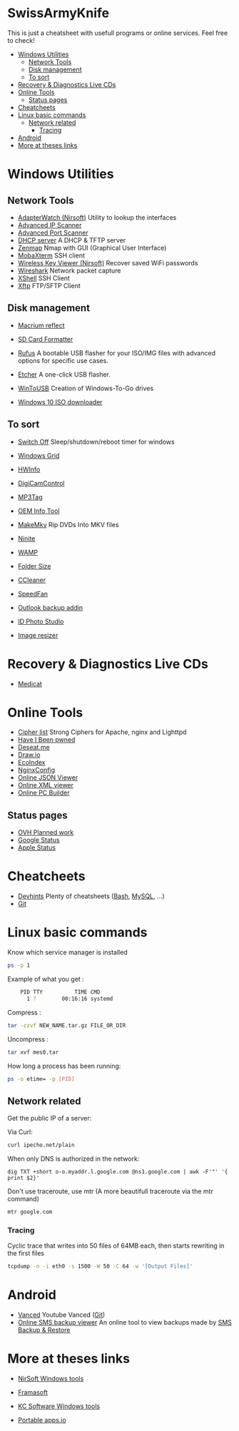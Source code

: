 # SwissArmyKnife

This is just a cheatsheet with usefull programs or online services. Feel free to check!

- [Windows Utilities](#windows-utilities)
  * [Network Tools](#network-tools)
  * [Disk management](#disk-management)
  * [To sort](#to-sort)
- [Recovery & Diagnostics Live CDs](#recovery---diagnostics-live-cds)
- [Online Tools](#online-tools)
  * [Status pages](#status-pages)
- [Cheatcheets](#cheatcheets)
- [Linux basic commands](#linux-basic-commands)
  * [Network related](#network-related)
    + [Tracing](#tracing)
- [Android](#android)
- [More at theses links](#more-at-theses-links)


# Windows Utilities

## Network Tools

- [AdapterWatch (Nirsoft)](https://www.nirsoft.net/utils/awatch.html) 
  Utility to lookup the interfaces 
- [Advanced IP Scanner](https://www.advanced-ip-scanner.com/) 
- [Advanced Port Scanner](https://www.advanced-port-scanner.com/fr/) 
- [DHCP server](http://www.dhcpserver.de/cms/download/) 
  A DHCP & TFTP server 
- [Zenmap](https://nmap.org/download.html ) 
  Nmap with GUI (Graphical User Interface)
- [MobaXterm](https://mobaxterm.mobatek.net/download.html) 
  SSH client 
- [Wireless Key Viewer (Nirsoft)](https://www.nirsoft.net/utils/wireless_key.html) 
  Recover saved WiFi passwords
- [Wireshark](https://www.wireshark.org/#download) 
  Network packet capture
- [XShell](https://www.netsarang.com/en/xshell-download/) 
  SSH Client
- [Xftp](https://www.netsarang.com/en/xftp-download/)
  FTP/SFTP Client 



## Disk management

- [Macrium reflect](https://www.macrium.com/reflectfree) 

- [SD Card Formatter](https://www.sdcard.org/downloads/formatter/eula_windows/) 
- [Rufus](https://rufus.ie/) 
  A bootable USB flasher for your ISO/IMG files with advanced options for specific use cases. 
- [Etcher](https://www.balena.io/etcher/) 
  A one-click USB flasher.
- [WinToUSB](https://www.easyuefi.com/wintousb/) 
  Creation of Windows-To-Go drives
- [Windows 10 ISO downloader](https://www.microsoft.com/fr-fr/software-download/windows10) 


## To sort

- [Switch Off](https://www.clubic.com/telechargement-en-cours/9272-0-switch-off.html) 
  Sleep/shutdown/reboot timer for windows
- [Windows Grid](http://windowgrid.net/) 
- [HWInfo](https://www.hwinfo.com/download/) 
- [DigiCamControl](http://digicamcontrol.com/download) 
- [MP3Tag](https://www.mp3tag.de/en/download.html) 
- [OEM Info Tool](https://www.trishtech.com/oem-info-tool/)
- [MakeMkv](https://www.makemkv.com/) 
  Rip DVDs Into MKV files
- [Ninite](https://ninite.com/) 
- [WAMP](https://www.wampserver.com/#download-wrapper)
- [Folder Size](http://www.folder-size.com/) 
- [CCleaner](https://www.ccleaner.com/fr-fr/ccleaner/download) 
- [SpeedFan](http://www.speedfan.fr/) 
- [Outlook backup addin](https://github.com/HoffmannTom/outlookbackupaddin)

- [ID Photo Studio](https://www.kcsoftwares.com/?idps) 

- [Image resizer](https://www.bricelam.net/ImageResizer/) 



# Recovery & Diagnostics Live CDs 

- [Medicat](https://gbatemp.net/threads/medicat-usb-a-multiboot-linux-usb-for-pc-repair.361577/) 

# Online Tools

- [Cipher list](https://cipherlist.eu/) 
  Strong Ciphers for Apache, nginx and Lighttpd
- [Have I Been pwned ](https://haveibeenpwned.com/)
- [Deseat.me](https://www.deseat.me/) 
- [Draw.io](https://app.diagrams.net/)
- [EcoIndex](http://www.ecoindex.fr/) 
- [NginxConfig](https://www.digitalocean.com/community/tools/nginx)
- [Online JSON Viewer](https://jsonformatter.org/json-parser)
- [Online XML viewer ](https://codebeautify.org/xmlviewer)
- [Online PC Builder](https://pcpartpicker.com/list/) 



## Status pages 

- [OVH Planned work](http://travaux.ovh.net/) 
- [Google Status](https://www.google.com/appsstatus#hl=fr&v=status) 
- [Apple Status](https://www.apple.com/support/systemstatus/)



# Cheatcheets

- [Devhints](https://devhints.io/) 
  Plenty of cheatsheets ([Bash](https://devhints.io/bash), [MySQL](https://devhints.io/mysql), ...)
- [Git](http://rogerdudler.github.io/git-guide/) 



# Linux basic commands

Know which service manager is installed 

```bash
ps -p 1
```

Example of what you get : 

```bash
    PID TTY          TIME CMD
      1 ?        00:16:16 systemd
```

Compress :

```bash
tar -czvf NEW_NAME.tar.gz FILE_OR_DIR
```

Uncompress : 

```bash
tar xvf mes0.tar	
```

How long a process has been running: 

```bash
ps -o etime= -p [PID]
```

## Network related

Get the public IP of a server:

Via Curl: 

```bash
curl ipecho.net/plain
```

When only DNS is authorized in the network:

```
dig TXT +short o-o.myaddr.l.google.com @ns1.google.com | awk -F'"' '{ print $2}'
```

Don't use traceroute, use mtr (A more beautifull traceroute via the mtr command)

```bash
mtr google.com
```



### Tracing

Cyclic trace that writes into 50 files of 64MB each, then starts rewriting in the first files

```bash
tcpdump -n -i eth0 -s 1500 -W 50 -C 64 -w '[Output Files]'
```







# Android	

- [Vanced](https://vancedapp.com/) 
  Youtube Vanced ([Git](https://github.com/YTVanced/))
- [Online SMS backup viewer](https://mattj.io/sms-backup-reader-2/main)
  An online tool to view backups made by [SMS Backup & Restore](https://play.google.com/store/apps/details?id=com.riteshsahu.SMSBackupRestore)



# More at theses links 

- [NirSoft Windows tools](https://www.nirsoft.net/)
- [Framasoft](https://framasoft.org/)
- [KC Software Windows tools](https://www.kcsoftwares.com/)

- [Portable apps.io](https://portapps.io/)